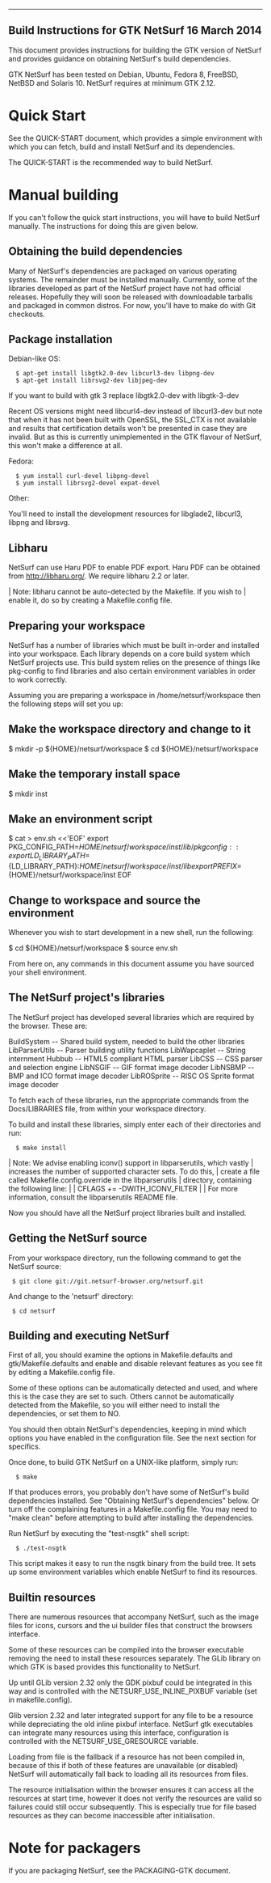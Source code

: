 --------------------------------------------------------------------------------
  Build Instructions for GTK NetSurf                             16 March 2014
--------------------------------------------------------------------------------

  This document provides instructions for building the GTK version of NetSurf
  and provides guidance on obtaining NetSurf's build dependencies.

  GTK NetSurf has been tested on Debian, Ubuntu, Fedora 8, FreeBSD, NetBSD and
  Solaris 10.  NetSurf requires at minimum GTK 2.12.


  Quick Start
=============

  See the QUICK-START document, which provides a simple environment with
  which you can fetch, build and install NetSurf and its dependencies.

  The QUICK-START is the recommended way to build NetSurf.


  Manual building
=================

  If you can't follow the quick start instructions, you will have to build
  NetSurf manually.  The instructions for doing this are given below.


  Obtaining the build dependencies
----------------------------------

  Many of NetSurf's dependencies are packaged on various operating systems.
  The remainder must be installed manually.  Currently, some of the libraries
  developed as part of the NetSurf project have not had official releases.
  Hopefully they will soon be released with downloadable tarballs and packaged
  in common distros.  For now, you'll have to make do with Git checkouts.

  Package installation
  --------------------

  Debian-like OS:

      $ apt-get install libgtk2.0-dev libcurl3-dev libpng-dev 
      $ apt-get install librsvg2-dev libjpeg-dev

  If you want to build with gtk 3 replace libgtk2.0-dev with libgtk-3-dev 

  Recent OS versions might need libcurl4-dev instead of libcurl3-dev but
  note that when it has not been built with OpenSSL, the SSL_CTX is not
  available and results that certification details won't be presented in case
  they are invalid.  But as this is currently unimplemented in the GTK
  flavour of NetSurf, this won't make a difference at all.

  Fedora:

      $ yum install curl-devel libpng-devel
      $ yum install librsvg2-devel expat-devel

  Other:

  You'll need to install the development resources for libglade2, libcurl3,
  libpng and librsvg.

  Libharu
  -------

  NetSurf can use Haru PDF to enable PDF export.  Haru PDF can be obtained
  from http://libharu.org/.  We require libharu 2.2 or later.

  | Note: libharu cannot be auto-detected by the Makefile.  If you wish to
  |       enable it, do so by creating a Makefile.config file.


  Preparing your workspace
--------------------------

  NetSurf has a number of libraries which must be built in-order and
  installed into your workspace. Each library depends on a core build
  system which NetSurf projects use. This build system relies on the
  presence of things like pkg-config to find libraries and also certain
  environment variables in order to work correctly.

  Assuming you are preparing a workspace in /home/netsurf/workspace then
  the following steps will set you up:

  Make the workspace directory and change to it
  ---------------------------------------------

  $ mkdir -p ${HOME}/netsurf/workspace
  $ cd ${HOME}/netsurf/workspace

  Make the temporary install space
  --------------------------------

  $ mkdir inst

  Make an environment script
  --------------------------
  $ cat > env.sh <<'EOF'
    export PKG_CONFIG_PATH=${HOME}/netsurf/workspace/inst/lib/pkgconfig::
    export LD_LIBRARY_PATH=${LD_LIBRARY_PATH}:${HOME}/netsurf/workspace/inst/lib
    export PREFIX=${HOME}/netsurf/workspace/inst
    EOF

  Change to workspace and source the environment
  ----------------------------------------------

  Whenever you wish to start development in a new shell, run the following:

  $ cd ${HOME}/netsurf/workspace
  $ source env.sh

  From here on, any commands in this document assume you have sourced your
  shell environment.


  The NetSurf project's libraries
---------------------------------

  The NetSurf project has developed several libraries which are required by
  the browser. These are:

  BuildSystem     --  Shared build system, needed to build the other libraries
  LibParserUtils  --  Parser building utility functions
  LibWapcaplet    --  String internment
  Hubbub          --  HTML5 compliant HTML parser
  LibCSS          --  CSS parser and selection engine
  LibNSGIF        --  GIF format image decoder
  LibNSBMP        --  BMP and ICO format image decoder
  LibROSprite     --  RISC OS Sprite format image decoder

  To fetch each of these libraries, run the appropriate commands from the
  Docs/LIBRARIES file, from within your workspace directory.

  To build and install these libraries, simply enter each of their directories
  and run:
  
      $ make install

  | Note: We advise enabling iconv() support in libparserutils, which vastly
  |       increases the number of supported character sets.  To do this,
  |       create a file called Makefile.config.override in the libparserutils
  |       directory, containing the following line:
  |
  |           CFLAGS += -DWITH_ICONV_FILTER
  |
  |       For more information, consult the libparserutils README file.

  Now you should have all the NetSurf project libraries built and installed.


  Getting the NetSurf source
----------------------------

  From your workspace directory, run the following command to get the NetSurf
  source:

     $ git clone git://git.netsurf-browser.org/netsurf.git

  And change to the 'netsurf' directory:

     $ cd netsurf

  Building and executing NetSurf
--------------------------------

  First of all, you should examine the options in Makefile.defaults
  and gtk/Makefile.defaults and enable and disable relevant features
  as you see fit by editing a Makefile.config file.

  Some of these options can be automatically detected and used, and
  where this is the case they are set to such.  Others cannot be
  automatically detected from the Makefile, so you will either need to
  install the dependencies, or set them to NO.

  You should then obtain NetSurf's dependencies, keeping in mind which options
  you have enabled in the configuration file.  See the next section for
  specifics.

  Once done, to build GTK NetSurf on a UNIX-like platform, simply run:

      $ make

  If that produces errors, you probably don't have some of NetSurf's
  build dependencies installed. See "Obtaining NetSurf's dependencies"
  below. Or turn off the complaining features in a Makefile.config
  file. You may need to "make clean" before attempting to build after
  installing the dependencies.

  Run NetSurf by executing the "test-nsgtk" shell script:

      $ ./test-nsgtk

  This script makes it easy to run the nsgtk binary from the build tree. It
  sets up some environment variables which enable NetSurf to find its
  resources.

  Builtin resources
-------------------

  There are numerous resources that accompany NetSurf, such as the
  image files for icons, cursors and the ui builder files that
  construct the browsers interface.

  Some of these resources can be compiled into the browser executable
  removing the need to install these resources separately. The GLib
  library on which GTK is based provides this functionality to
  NetSurf.

  Up until GLib version 2.32 only the GDK pixbuf could be integrated
  in this way and is controlled with the NETSURF_USE_INLINE_PIXBUF
  variable (set in makefile.config).

  Glib version 2.32 and later integrated support for any file to be a
  resource while depreciating the old inline pixbuf interface. NetSurf
  gtk executables can integrate many resources using this interface,
  configuration is controlled with the NETSURF_USE_GRESOURCE variable.

  Loading from file is the fallback if a resource has not been
  compiled in, because of this if both of these features are
  unavailable (or disabled) NetSurf will automatically fall back to
  loading all its resources from files.

  The resource initialisation within the browser ensures it can access
  all the resources at start time, however it does not verify the
  resources are valid so failures could still occur subsequently. This
  is especially true for file based resources as they can become
  inaccessible after initialisation.


  Note for packagers
====================

  If you are packaging NetSurf, see the PACKAGING-GTK document.

